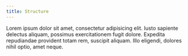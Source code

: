 ```yaml
---
title: Structure
---
```

Lorem ipsum dolor sit amet, consectetur adipisicing elit. Iusto sapiente delectus aliquam, possimus exercitationem fugit dolore. Expedita repudiandae provident totam rem, suscipit aliquam. Illo eligendi, dolores nihil optio, amet neque.
